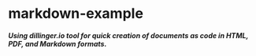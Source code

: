 # markdown-example
##### Using dillinger.io tool for quick creation of documents as code in HTML, PDF, and Markdown formats.
